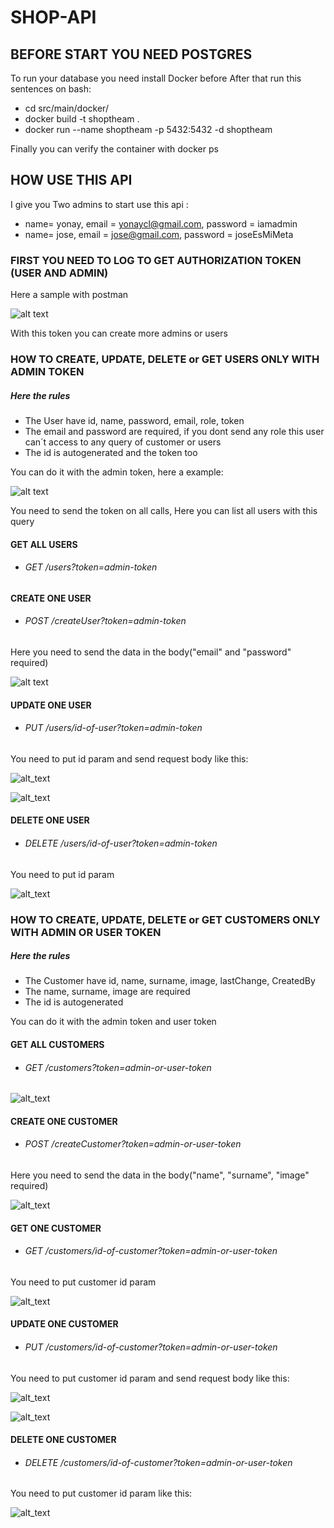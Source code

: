 # SHOP-API

## BEFORE START YOU NEED POSTGRES

To run your database you need install Docker before
After that run this sentences on bash:

- cd src/main/docker/
- docker build -t shoptheam .
- docker run --name shoptheam -p 5432:5432 -d shoptheam

Finally you can verify the container with
docker ps

## HOW USE THIS API

I give you Two admins to start use this api :
- name= yonay, email = yonaycl@gmail.com, password = iamadmin
- name= jose, email = jose@gmail.com, password = joseEsMiMeta

### FIRST YOU NEED TO LOG TO GET AUTHORIZATION TOKEN (USER AND ADMIN)

Here a sample with postman

![alt text](https://i.gyazo.com/6434d53a73087050ac20f4df1880e513.png)

With this token you can create more admins or users

### HOW TO CREATE, UPDATE, DELETE or GET USERS ONLY WITH ADMIN TOKEN

##### Here the rules

- The User have id, name, password, email, role, token
- The email and password are required, if you dont send any role
this user can´t access to any query of customer or users
- The id is autogenerated and the token too
        
You can do it with the admin token, here a example:

![alt text](https://i.gyazo.com/f7d86b96f19a1ed187cfaa3a8ca7dfbd.png)

You need to send the token on all calls,
Here you can list all users with this query


#### GET ALL USERS

- ###### GET /users?token=admin-token

#### CREATE ONE USER

- ###### POST /createUser?token=admin-token

Here you need to send the data in the body("email" and "password" required)

![alt text](https://i.gyazo.com/8bd164a6dacb1f0697f11fd4c229567b.png)

#### UPDATE ONE USER

- ###### PUT /users/id-of-user?token=admin-token

You need to put id param and send request body like this:

![alt_text](https://i.gyazo.com/9df4418a9b6b7e964c8a63f91e56651c.png)


![alt_text](https://i.gyazo.com/8069587c79a44361752647065d4e0ce2.png)

#### DELETE ONE USER

- ###### DELETE /users/id-of-user?token=admin-token

You need to put id param

![alt_text](https://i.gyazo.com/3b3dad53e6cffe6c763098fa5cfb9e14.png)

### HOW TO CREATE, UPDATE, DELETE or GET CUSTOMERS ONLY WITH ADMIN OR USER TOKEN

##### Here the rules

- The Customer have id, name, surname, image, lastChange, CreatedBy
- The name, surname, image are required
- The id is autogenerated

You can do it with the admin token and user token

#### GET ALL CUSTOMERS

- ###### GET /customers?token=admin-or-user-token

![alt_text](https://i.gyazo.com/d6d20ab89627989c4162e42375a08ac4.png)

#### CREATE ONE CUSTOMER

- ###### POST /createCustomer?token=admin-or-user-token

Here you need to send the data in the body("name", "surname", "image" required)

![alt_text](https://i.gyazo.com/010e8c3cdf860a9d3128955691fbeb0a.png)

#### GET ONE CUSTOMER

- ###### GET /customers/id-of-customer?token=admin-or-user-token

You need to put customer id param

![alt_text](https://i.gyazo.com/8182ebbe02839aa7d975bce64dfb8419.png)

#### UPDATE ONE CUSTOMER

- ###### PUT /customers/id-of-customer?token=admin-or-user-token

You need to put customer id param  and send request body like this:

![alt_text](https://i.gyazo.com/c651ad8488599ead5beffd75c9c54e33.png)

![alt_text](https://i.gyazo.com/8e0b15f312e83450df1cb9c5d615c60f.png)

#### DELETE ONE CUSTOMER

- ###### DELETE /customers/id-of-customer?token=admin-or-user-token

You need to put customer id param like this:

![alt_text](https://i.gyazo.com/1a8d23f4cc57cd64ffd9cf89aa857667.png)
